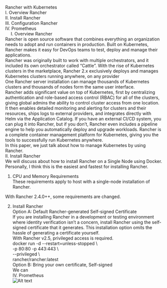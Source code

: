 Rancher with Kubernetes  
I.	Overview Rancher  
II.	Install Rancher  
III.	Configuration Rancher  
IV.	Prometheus  
 
I.	Overview Rancher  
Rancher is open source software that combines everything an organization needs to adopt and run containers in production. Built on Kubernetes, Rancher makes it easy for DevOps teams to test, deploy and manage their applications.    
Rancher was originally built to work with multiple orchestrators, and it included its own orchestrator called “Cattle”. With the rise of Kubernetes clusters in the marketplace, Rancher 2.x exclusively deploys and manages Kubernetes clusters running anywhere, on any provider  
One Rancher server installation can manage thousands of Kubernetes clusters and thousands of nodes form the same user interface.  
Rancher adds significant value on top of Kubernetes, first by centralizing authentication and role-based access control (RBAC) for all of the clusters, giving global admins the ability to control cluster access from one location.  
It then enables detailed monitoring and alerting for clusters and their resources, ships logs to external providers, and integrates directly with Helm via the Application Catalog. If you have an external CI/CD system, you can plug it into Rancher, but if you don’t, Rancher even includes a pipeline engine to help you automatically deploy and upgrade workloads.
Rancher is a complete container management platform for Kubernetes, giving you the tools to successfully run Kubernetes anywhere.  
In this paper, we just talk about how to manage Kubernetes by using Rancher.  
II.	Install Rancher  
We will discuss about how to install Rancher on a Single Node using Docker. Personally, I think this is the easiest and fastest for installing Rancher.  
1.	CPU and Memory Requirements  
These requirements apply to host with a single-node installation of Rancher.  
 
With Rancher 2.4.0++, some requirements are changed.  
 
2.	Install Rancher  
Option A: Default Rancher-generated Self-signed Certificate  
If you are installing Rancher in a development or testing environment where identity verification isn’t a concern, install Rancher using the self-signed certificate that it generates. This installation option omits the hassle of generating a certificate yourself.  
With Rancher v2.5, privileged access is required.  
docker run -d --restart=unless-stopped \  
  -p 80:80 -p 443:443 \  
  --privileged \  
  rancher/rancher:latest  
Option B: Bring your own certificate, Self-signed  
We can  
IV. Prometheus  
![Alt text](images/before.png?raw=true "Title")
